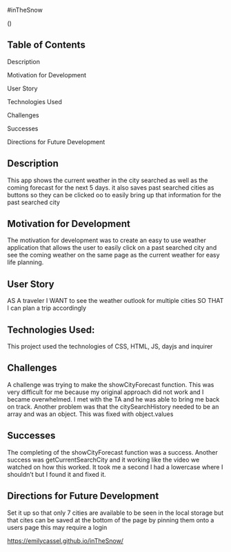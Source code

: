 
#inTheSnow 

(![]())


## Table of Contents
Description

Motivation for Development

User Story

Technologies Used

Challenges

Successes

Directions for Future Development

## Description
This app shows the current weather in the city searched as well as the coming forecast for the next 5 days. it also saves past searched cities as buttons so they can be clicked oo to easily bring up that information for the past searched city

## Motivation for Development
The motivation for development was to create an easy to use weather application that allows the user to easily click on a past searched city and see the coming weather on the same page as the current weather for easy life planning. 

## User Story
AS A traveler
I WANT to see the weather outlook for multiple cities
SO THAT I can plan a trip accordingly

## Technologies Used: 
This project used the technologies of CSS, HTML, JS, dayjs and inquirer


## Challenges 
A challenge was trying to make the showCityForecast function. This was very difficult for me because my original approach did not work and I became overwhelmed. I met with the TA and he was able to bring me back on track. Another problem was that the citySearchHistory needed to be an array and was an object. This was fixed with object.values 


## Successes
The completing of the showCityForecast function was a success. Another success was getCurrentSearchCity and it working like the video we watched on how this worked. It took me a second I had a lowercase where I shouldn’t but I found it and fixed it. 


## Directions for Future Development
Set it up so that only 7 cities are available to be seen in the local storage but that cites can be saved at the bottom of the page by pinning them onto a users page this may require a login 





https://emilycassel.github.io/inTheSnow/